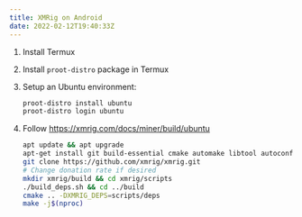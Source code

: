 ```yaml
---
title: XMRig on Android
date: 2022-02-12T19:40:33Z
---
```


1. Install Termux
2. Install `proot-distro` package in Termux
3. Setup an Ubuntu environment:

    ```bash
    proot-distro install ubuntu
    proot-distro login ubuntu
    ```

4. Follow https://xmrig.com/docs/miner/build/ubuntu

    ```bash
    apt update && apt upgrade
    apt-get install git build-essential cmake automake libtool autoconf
    git clone https://github.com/xmrig/xmrig.git
    # Change donation rate if desired
    mkdir xmrig/build && cd xmrig/scripts
    ./build_deps.sh && cd ../build
    cmake .. -DXMRIG_DEPS=scripts/deps
    make -j$(nproc)
    ```
